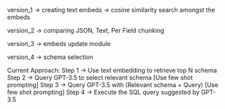 version_1
-> creating text embeds
-> cosine similarity search amongst the embeds

version_2
-> comparing JSON, Text, Per Field chunking

version_3
-> embeds update module

version_4
-> schema selection


Current Approach:
Step 1 -> Use text embedding to retrieve top N schema
Step 2 -> Query GPT-3.5 to select relevant schema [Use few shot prompting]
Step 3 -> Query GPT-3.5 with (Relevant schema + Query) [Use few shot prompting]
Step 4 -> Execute the SQL query suggested by GPT-3.5